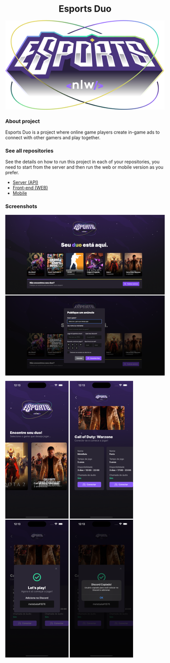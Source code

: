<div align="center" style="margin-bottom: 20px;margin-top:20px;">
  <h1>Esports Duo</h1>
  <img alt="esports-duo" src="./web/src/assets/logo.svg"/>
</div>


### About project
Esports Duo is a project where online game players create in-game ads to connect with other gamers and play together.


### See all repositories
See the details on how to run this project in each of your repositories, you need to start from the server and then run the web or mobile version as you prefer.
- [Server (API)](https://github.com/jefferson1104/esports-duo/tree/main/server)
- [Front-end (WEB)](https://github.com/jefferson1104/esports-duo/tree/main/web)
- [Mobile](https://github.com/jefferson1104/esports-duo/tree/main/mobile)


### Screenshots
![web-01](./web/public/screenshots/screenshot-01.png)
![web-02](./web/public/screenshots/screenshot-02.png)

<img src="./mobile/assets/screenshots/screenshots-03.png" width="200"/>
<img src="./mobile/assets/screenshots/screenshots-04.png" width="200"/>
<img src="./mobile/assets/screenshots/screenshots-05.png" width="200"/>
<img src="./mobile/assets/screenshots/screenshots-06.png" width="200"/>

